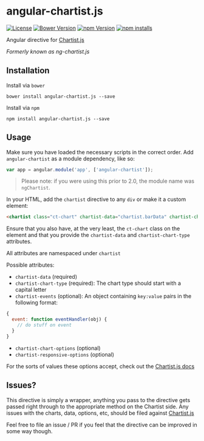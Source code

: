 # angular-chartist.js

[![License](http://img.shields.io/badge/license-MIT-blue.svg?style=flat)](https://github.com/paradox41/angular-chartist.js)
[![Bower Version](https://img.shields.io/bower/v/ng-chartistjs.svg?style=flat)](https://github.com/paradox41/angular-chartist.js)
[![npm Version](https://img.shields.io/npm/v/angular-chartist.js.svg?style=flat)](https://github.com/paradox41/angular-chartist.js)
[![npm installs](https://img.shields.io/npm/dm/angular-chartist.js.svg?style=flat)](https://github.com/paradox41/angular-chartist.js)

Angular directive for [Chartist.js](http://gionkunz.github.io/chartist-js/)

*Formerly known as ng-chartist.js*

## Installation

Install via `bower`

```
bower install angular-chartist.js --save
```

Install via `npm`

```
npm install angular-chartist.js --save
```

## Usage

Make sure you have loaded the necessary scripts in the correct order.
Add `angular-chartist` as a module dependency, like so:

```js
var app = angular.module('app', ['angular-chartist']);
```

> Please note: if you were using this prior to 2.0, the module name was `ngChartist`.

In your HTML, add the `chartist` directive to any `div` or make it a custom element:

```html
<chartist class="ct-chart" chartist-data="chartist.barData" chartist-chart-type="Bar"></chartist>
```

Ensure that you also have, at the very least, the `ct-chart` class on the element and that you provide
the `chartist-data` and `chartist-chart-type` attributes.

All attributes are namespaced under `chartist`

Possible attributes:

- `chartist-data` (required)
- `chartist-chart-type` (required): The chart type should start with a capital letter
- `chartist-events` (optional): An object containing `key:value` pairs in the following format:
```js
{
  event: function eventHandler(obj) {
    // do stuff on event
  }
}
```
- `chartist-chart-options` (optional)
- `chartist-responsive-options` (optional)


For the sorts of values these options accept, check out the [Chartist.js docs](http://gionkunz.github.io/chartist-js/api-documentation.html)

## Issues?

This directive is simply a wrapper, anything you pass to the directive gets passed right through to the appropriate method
on the Chartist side. Any issues with the charts, data, options, etc, should be filed against [Chartist.js](https://github.com/gionkunz/chartist-js)

Feel free to file an issue / PR if you feel that the directive can be improved in some way though.
